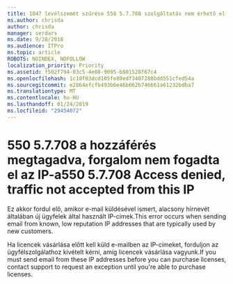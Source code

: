 ```yaml
---
title: 1047 levélszemét szűrése 550 5.7.708 szolgáltatás nem érhető el. Hozzáférés megtagadva, nem fogadta el az az IP-forgalom
ms.author: chrisda
author: chrisda
manager: serdars
ms.date: 9/28/2018
ms.audience: ITPro
ms.topic: article
ROBOTS: NOINDEX, NOFOLLOW
localization_priority: Priority
ms.assetid: f502f794-03c5-4e08-9095-b801528f67c4
ms.openlocfilehash: 1c10f03dcd105fe80edf3407288bdd551cfed54a
ms.sourcegitcommit: e2864efcfb493b6e46b662b746661a61232bdba7
ms.translationtype: MT
ms.contentlocale: hu-HU
ms.lasthandoff: 01/24/2019
ms.locfileid: "29454072"
---
```

# <a name="550-57708-access-denied-traffic-not-accepted-from-this-ip"></a><span data-ttu-id="bc85e-103">550 5.7.708 a hozzáférés megtagadva, forgalom nem fogadta el az IP-a</span><span class="sxs-lookup"><span data-stu-id="bc85e-103">550 5.7.708 Access denied, traffic not accepted from this IP</span></span>

<span data-ttu-id="bc85e-104">Ez akkor fordul elő, amikor e-mail küldésével ismert, alacsony hírnevét általában új ügyfelek által használt IP-címek.</span><span class="sxs-lookup"><span data-stu-id="bc85e-104">This error occurs when sending email from known, low reputation IP addresses that are typically used by new customers.</span></span>
  
<span data-ttu-id="bc85e-105">Ha licencek vásárlása előtt kell küld e-mailben az IP-címeket, forduljon az ügyfélszolgálathoz kivételt kérni, amíg licencek vásárlása vagyunk.</span><span class="sxs-lookup"><span data-stu-id="bc85e-105">If you must send email from these IP addresses before you can purchase licenses, contact support to request an exception until you're able to purchase licenses.</span></span>
  

